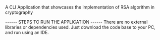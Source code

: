 A CLI Application that showcases the implementation of RSA algorithm in cryptography

------ STEPS TO RUN THE APPLICATION ------
There are no external libraries or dependencies used. Just download the code base to your PC, and run using an IDE.